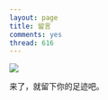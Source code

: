 ```yaml
---
layout: page
title: 留言
comments: yes
thread: 616
---
```



![](http://ww4.sinaimg.cn/mw690/7b405dbbgw1e9ko16tk6dj20pc0fuwhw.jpg)


来了，就留下你的足迹吧。
